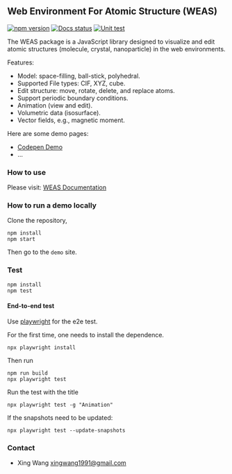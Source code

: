 ## Web Environment For Atomic Structure (WEAS)

[![npm version](https://img.shields.io/npm/v/weas.svg?style=flat-square)](https://www.npmjs.com/package/weas)
[![Docs status](https://readthedocs.org/projects/weas/badge)](http://weas.readthedocs.io/)
[![Unit test](https://github.com/superstar54/weas/actions/workflows/ci.yml/badge.svg)](https://github.com/superstar54/weas/actions/workflows/ci.yml)

The WEAS package is a JavaScript library designed to visualize and edit atomic structures (molecule, crystal, nanoparticle) in the web environments.

Features:

- Model: space-filling, ball-stick, polyhedral.
- Supported File types: CIF, XYZ, cube.
- Edit structure: move, rotate, delete, and replace atoms.
- Support periodic boundary conditions.
- Animation (view and edit).
- Volumetric data (isosurface).
- Vector fields, e.g., magnetic moment.

Here are some demo pages:

- [Codepen Demo](https://codepen.io/superstar54/full/MWRgKaG)
- ...

### How to use

Please visit: [WEAS Documentation](https://weas.readthedocs.io/en/latest/index.html)

### How to run a demo locally

Clone the repository,

```console
npm install
npm start
```

Then go to the `demo` site.

### Test

```console
npm install
npm test
```

#### End-to-end test

Use [playwright](https://playwright.dev/docs/intro) for the e2e test.

For the first time, one needs to install the dependence.

```
npx playwright install
```

Then run

```
npm run build
npx playwright test
```

Run the test with the title

```
npx playwright test -g "Animation"
```

If the snapshots need to be updated:

```
npx playwright test --update-snapshots
```

### Contact

- Xing Wang <xingwang1991@gmail.com>
